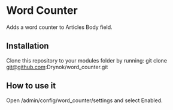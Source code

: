 # Word Counter

Adds a word counter to Articles Body field.

## Installation
Clone this repository to your modules folder by running:
git clone git@github.com:Drynok/word_counter.git

## How to use it
Open /admin/config/word_counter/settings and select Enabled.
